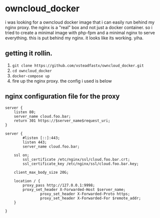 # owncloud_docker

i was looking for a owncloud docker image that i can easily run behind my nginx proxy. the nginx is a "real" box and not just a docker container. so i tried to create a minimal image with php-fpm and a minimal nginx to serve everything. this is put behind my nginx. it looks like its working. yiha.

## getting it rollin.

1. `git clone https://github.com/xsteadfastx/owncloud_docker.git`
2. `cd owncloud_docker`
3. `docker-compose up`
4. fire up the nginx proxy. the config i used is below

## nginx configuration file for the proxy
```
server {
	listen 80;
	server_name cloud.foo.bar;
	return 301 https://$server_name$request_uri;
}

server {
        #listen [::]:443;
        listen 443;
        server_name cloud.foo.bar;

	ssl on;
        ssl_certificate /etc/nginx/ssl/cloud.foo.bar.crt;
        ssl_certificate_key /etc/nginx/ssl/cloud.foo.bar.key;

	client_max_body_size 20G;

	location / {
		proxy_pass http://127.0.0.1:9998;
		proxy_set_header X-Forwarded-Host $server_name;
                proxy_set_header X-Forwarded-Proto https;
                proxy_set_header X-Forwarded-For $remote_addr;
	}

}
```

